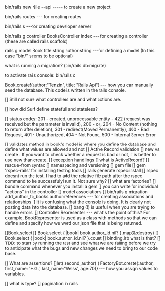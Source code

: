 bin/rails new Nile --api ----- to create a new project

bin/rails routes --- for creating routes

bin/rails s ---for creating developer server


bin/rails g controller BooksController index --- for creating a controller (these are called rails scaffold)

rails g model Book title:string author:string ---for defining a model (In this case "bin/" seems to be optional)


what is running a migration?  (bin/rails db:migrate)

to activate rails console: bin/rails c

Book.create!(author:"Tenzin", title: "Rails Api") --- how you can manually seed the database. This code is written in the rails console.

[] Still not sure what controllers are and what actions are.

[] how did Surf define statefull and stateless?

[] status codes: 201 - created, unprocessable entity - 422 (request was received but the parameter is invalid), 200 - ok, 204 - No Content (nothing to return after deletion), 301 - redirect(Moved Permanently), 400 - Bad Request, 401 - Unauthorized, 404 - Not Found, 500 - Internal Server Error

[] validates method in book's model is where you define the database and define what values are allowed and not
[] Active Record validation
[] new vs create . If you want to check whether a request is bad or not, it is better to use new than create.
[] exception handlings
[] what is ActiveRecord?
[] rescue-from syntax
[] namespacing and versioning
[] gem file
[] gem 'rspec-rails' for installing testing tools
[] rails generate rspec:install
[] rspec doesnt run the test. I had to add the relative file path after the rspec command to be successfulyl run it. Not sure why?
[] what are factories?
[] bundle command whenever you install a gem
[] you can write for individual "actions" in the controller
[] model associations
[] bin/rails g migration add_author_to_books author:references  --- for creating associations and relationships
[] It is confusing what the console is doing. It is clearly not posting data into the database.
[] bang (!) is useful when you are trying to handle errors.
[] Controller Representer --- what's the point of this?
For example, BookRepresenter is used as a class with methods so that we can define and specify how we word our json file that is being returned.



[]Book.select
[] Book.select { |book| book.author_id.nil? }.map(&:destroy)
[] Book.select { |book| book.author_id.nil? }.count
[] binding.irb     what is that?
[] TDD: to start by running the test and see what we are failing before we try to anticipate what the bugs and new changes we need to bring to our code base.


[] What are assertions?
[]let(:second_author) { FactoryBot.create(:author, first_name: 'H.G.', last_name:'Welss', age:70)}  --- how you assign values to variables.

[] what is type?
[] pagination in rails

